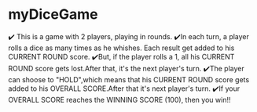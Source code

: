 # myDiceGame

✔️ This is a game with 2 players, playing in rounds.
✔️In each turn, a player rolls a dice as many times as he whishes.
 Each result get added to his CURRENT ROUND score.
✔️But, if the player rolls a 1, all his CURRENT ROUND score gets
 lost.After that, it's the next player's turn.
✔️The player can shoose to "HOLD",which means that his CURRENT ROUND
 score gets added to his OVERALL SCORE.After that it's next player's
 turn.
✔️If your OVERALL SCORE reaches the WINNING SCORE (100), then you win!!
